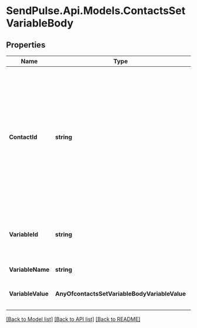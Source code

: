 # SendPulse.Api.Models.ContactsSetVariableBody
## Properties

Name | Type | Description | Notes
------------ | ------------- | ------------- | -------------
**ContactId** | **string** | Contact ID. Can be obtained with a contact search by tag or variable. You can also find it in your account in the address bar of a chat window with the desired contact. | [optional] 
**VariableId** | **string** | The ID of the created variable can be obtained via other methods | [optional] 
**VariableName** | **string** | Name of the variable | [optional] 
**VariableValue** | **AnyOfcontactsSetVariableBodyVariableValue** | The value that is set for the variable | [optional] 

[[Back to Model list]](../README.md#documentation-for-models) [[Back to API list]](../README.md#documentation-for-api-endpoints) [[Back to README]](../README.md)
